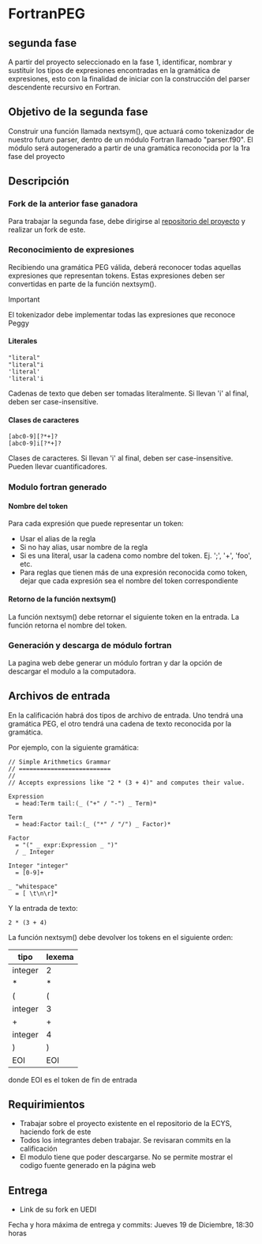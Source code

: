 # FortranPEG
## segunda fase
A partir del proyecto seleccionado en la fase 1, identificar, nombrar y sustituir los tipos de expresiones encontradas en la gramática de expresiones, esto con la finalidad de iniciar con la construcción del parser descendente recursivo en Fortran.

## Objetivo de la segunda fase
Construir una función llamada nextsym(), que actuará como tokenizador de nuestro futuro parser, dentro de un módulo Fortran llamado "parser.f90". El módulo será autogenerado a partir de una gramática reconocida por la 1ra fase del proyecto

## Descripción
### Fork de la anterior fase ganadora
Para trabajar la segunda fase, debe dirigirse al [repositorio del proyecto](https://github.com/ECYS-FIUSAC/fortranpeg) y realizar un fork de este.

### Reconocimiento de expresiones
Recibiendo una gramática PEG válida, deberá reconocer todas aquellas expresiones que representan tokens. Estas expresiones deben ser convertidas en parte de la función nextsym().
>[!IMPORTANT]
>El tokenizador debe implementar todas las expresiones que reconoce Peggy

#### Literales
```
"literal"
"literal"i
'literal'
'literal'i
```

Cadenas de texto que deben ser tomadas literalmente. Si llevan 'i' al final, deben ser case-insensitive.

#### Clases de caracteres
```
[abc0-9][?*+]?
[abc0-9]i[?*+]?
```

Clases de caracteres. Si llevan 'i' al final, deben ser case-insensitive. Pueden llevar cuantificadores.

### Modulo fortran generado
#### Nombre del token
Para cada expresión que puede representar un token:
- Usar el alias de la regla
- Si no hay alias, usar nombre de la regla
- Si es una literal, usar la cadena como nombre del token. Ej. ';', '+', 'foo', etc.
- Para reglas que tienen más de una expresión reconocida como token, dejar que cada expresión sea el nombre del token correspondiente

#### Retorno de la función nextsym()
La función nextsym() debe retornar el siguiente token en la entrada.
La función retorna el nombre del token.

### Generación y descarga de módulo fortran
La pagina web debe generar un módulo fortran y dar la opción de descargar el modulo a la computadora.

## Archivos de entrada
En la calificación habrá dos tipos de archivo de entrada.
Uno tendrá una gramática PEG, el otro tendrá una cadena de texto reconocida por la gramática.

Por ejemplo, con la siguiente gramática:
```
// Simple Arithmetics Grammar
// ==========================
//
// Accepts expressions like "2 * (3 + 4)" and computes their value.

Expression
  = head:Term tail:(_ ("+" / "-") _ Term)*

Term
  = head:Factor tail:(_ ("*" / "/") _ Factor)*

Factor
  = "(" _ expr:Expression _ ")"
  / _ Integer

Integer "integer"
  = [0-9]+

_ "whitespace"
  = [ \t\n\r]*
```

Y la entrada de texto:
```
2 * (3 + 4)
```

La función nextsym() debe devolver los tokens en el siguiente orden:

|tipo       |lexema     |
|-----------|-----------|
|integer    |2          |
|\*         |\*         |
|(          |(          |
|integer    |3          |
|+          |+          |
|integer    |4          |
|)          |)          |
|EOI        |EOI        |

donde EOI es el token de fin de entrada

## Requirimientos
- Trabajar sobre el proyecto existente en el repositorio de la ECYS, haciendo fork de este
- Todos los integrantes deben trabajar. Se revisaran commits en la calificación
- El modulo tiene que poder descargarse. No se permite mostrar el codigo fuente generado en la página web

## Entrega
- Link de su fork en UEDI

Fecha y hora máxima de entrega y commits: Jueves 19 de Diciembre, 18:30 horas